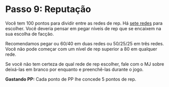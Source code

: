 # Passo 9: Reputação

Você tem 100 pontos para dividir entre as redes de rep. Há [sete redes](01-character-stats.md#rep) para escolher. Você deveria pensar em pegar níveis de rep que se encaixem na sua escolha de facção.

Recomendamos pegar ou 60/40 em duas redes ou 50/25/25 em três redes. Você não pode começar com um nível de rep superior a 80 em qualquer rede.

Se você não tem certeza de qual rede de rep escolher, fale com o MJ sobre deixá-las em branco por enquanto e preenchê-las durante o jogo.

**Gastando PP:** Cada ponto de PP lhe concede 5 pontos de rep.
